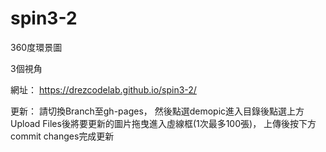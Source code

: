 # spin3-2

360度環景圖

3個視角

網址： https://drezcodelab.github.io/spin3-2/

更新： 請切換Branch至gh-pages， 然後點選demopic進入目錄後點選上方Upload Files後將要更新的圖片拖曳進入虛線框(1次最多100張)， 上傳後按下方commit changes完成更新
